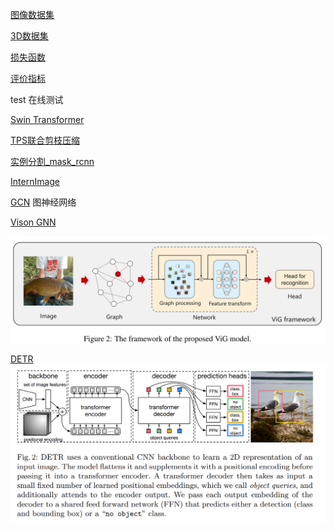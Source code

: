  [图像数据集](./数据集.md)

[3D数据集](./3D数据集.md)



[损失函数](./损失函数.md)

[评价指标](./评价指标.md)

test
在线测试



[Swin Transformer](./Swin_Transformer.md)

[TPS联合剪枝压缩](./TPS联合剪枝压缩.md)



[实例分割_mask_rcnn](./实例分割_mask_rcnn.md)

[InternImage](./InternImage.md)



[GCN](./GCN.md) 图神经网络

[Vison GNN](./Vision_GNN.md)

![image-20230722115855599](https://raw.githubusercontent.com/Overmind7/images/main/img/image-20230722115855599.png)



[DETR](./DETR.md)![image-20230722113841803](https://raw.githubusercontent.com/Overmind7/images/main/img/image-20230722113841803.png)





